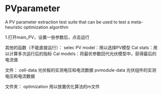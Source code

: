 # PVparameter
A PV parameter extraction test suite that can be used to test a meta-heuristic optimization algorithm


1.打开main_PV，设置一些参数后，点击运行

其他的函数（不能直接运行）：
selec PV model：用以选择PV模型
Cal stats：用以计算多次运行后的指标
Cal models：将最优参数回代光伏模型中，获得最后的电流值

文件：
cell-data 光伏板的实测电压和电流数据
pvmodule-data 光伏组件的实测电压和电流数据

文件夹：
optimization 用以放置优化算法的m文件
